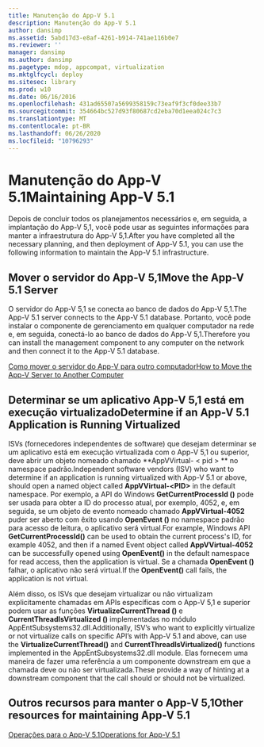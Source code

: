 ```yaml
---
title: Manutenção do App-V 5.1
description: Manutenção do App-V 5.1
author: dansimp
ms.assetid: 5abd17d3-e8af-4261-b914-741ae116b0e7
ms.reviewer: ''
manager: dansimp
ms.author: dansimp
ms.pagetype: mdop, appcompat, virtualization
ms.mktglfcycl: deploy
ms.sitesec: library
ms.prod: w10
ms.date: 06/16/2016
ms.openlocfilehash: 431ad65507a5699358159c73eaf9f3cf0dee33b7
ms.sourcegitcommit: 354664bc527d93f80687cd2eba70d1eea024c7c3
ms.translationtype: MT
ms.contentlocale: pt-BR
ms.lasthandoff: 06/26/2020
ms.locfileid: "10796293"
---
```

# <span data-ttu-id="620d4-103">Manutenção do App-V 5.1</span><span class="sxs-lookup"><span data-stu-id="620d4-103">Maintaining App-V 5.1</span></span>


<span data-ttu-id="620d4-104">Depois de concluir todos os planejamentos necessários e, em seguida, a implantação do App-V 5,1, você pode usar as seguintes informações para manter a infraestrutura do App-V 5,1.</span><span class="sxs-lookup"><span data-stu-id="620d4-104">After you have completed all the necessary planning, and then deployment of App-V 5.1, you can use the following information to maintain the App-V 5.1 infrastructure.</span></span>

## <a href="" id="move-the-app-v-5-1-server-"></a><span data-ttu-id="620d4-105">Mover o servidor do App-V 5,1</span><span class="sxs-lookup"><span data-stu-id="620d4-105">Move the App-V 5.1 Server</span></span>


<span data-ttu-id="620d4-106">O servidor do App-V 5,1 se conecta ao banco de dados do App-V 5,1.</span><span class="sxs-lookup"><span data-stu-id="620d4-106">The App-V 5.1 server connects to the App-V 5.1 database.</span></span> <span data-ttu-id="620d4-107">Portanto, você pode instalar o componente de gerenciamento em qualquer computador na rede e, em seguida, conectá-lo ao banco de dados do App-V 5,1.</span><span class="sxs-lookup"><span data-stu-id="620d4-107">Therefore you can install the management component to any computer on the network and then connect it to the App-V 5.1 database.</span></span>

[<span data-ttu-id="620d4-108">Como mover o servidor do App-V para outro computador</span><span class="sxs-lookup"><span data-stu-id="620d4-108">How to Move the App-V Server to Another Computer</span></span>](how-to-move-the-app-v-server-to-another-computer51.md)

## <a href="" id="determine-if-an-app-v-5-1-application-is-running-virtualized-"></a><span data-ttu-id="620d4-109">Determinar se um aplicativo App-V 5,1 está em execução virtualizado</span><span class="sxs-lookup"><span data-stu-id="620d4-109">Determine if an App-V 5.1 Application is Running Virtualized</span></span>


<span data-ttu-id="620d4-110">ISVs (fornecedores independentes de software) que desejam determinar se um aplicativo está em execução virtualizada com o App-V 5,1 ou superior, deve abrir um objeto nomeado chamado \*\*AppVVirtual- &lt; pid &gt; \*\* no namespace padrão.</span><span class="sxs-lookup"><span data-stu-id="620d4-110">Independent software vendors (ISV) who want to determine if an application is running virtualized with App-V 5.1 or above, should open a named object called **AppVVirtual-&lt;PID&gt;** in the default namespace.</span></span> <span data-ttu-id="620d4-111">Por exemplo, a API do Windows **GetCurrentProcessId ()** pode ser usada para obter a ID do processo atual, por exemplo, 4052, e, em seguida, se um objeto de evento nomeado chamado **AppVVirtual-4052** puder ser aberto com êxito usando **OpenEvent ()** no namespace padrão para acesso de leitura, o aplicativo será virtual.</span><span class="sxs-lookup"><span data-stu-id="620d4-111">For example, Windows API **GetCurrentProcessId()** can be used to obtain the current process's ID, for example 4052, and then if a named Event object called **AppVVirtual-4052** can be successfully opened using **OpenEvent()** in the default namespace for read access, then the application is virtual.</span></span> <span data-ttu-id="620d4-112">Se a chamada **OpenEvent ()** falhar, o aplicativo não será virtual.</span><span class="sxs-lookup"><span data-stu-id="620d4-112">If the **OpenEvent()** call fails, the application is not virtual.</span></span>

<span data-ttu-id="620d4-113">Além disso, os ISVs que desejam virtualizar ou não virtualizam explicitamente chamadas em APIs específicas com o App-V 5,1 e superior podem usar as funções **VirtualizeCurrentThread ()** e **CurrentThreadIsVirtualized ()** implementadas no módulo AppEntSubsystems32.dll.</span><span class="sxs-lookup"><span data-stu-id="620d4-113">Additionally, ISV’s who want to explicitly virtualize or not virtualize calls on specific API’s with App-V 5.1 and above, can use the **VirtualizeCurrentThread()** and **CurrentThreadIsVirtualized()** functions implemented in the AppEntSubsystems32.dll module.</span></span> <span data-ttu-id="620d4-114">Elas fornecem uma maneira de fazer uma referência a um componente downstream em que a chamada deve ou não ser virtualizada.</span><span class="sxs-lookup"><span data-stu-id="620d4-114">These provide a way of hinting at a downstream component that the call should or should not be virtualized.</span></span>






## <span data-ttu-id="620d4-115">Outros recursos para manter o App-V 5,1</span><span class="sxs-lookup"><span data-stu-id="620d4-115">Other resources for maintaining App-V 5.1</span></span>


[<span data-ttu-id="620d4-116">Operações para o App-V 5.1</span><span class="sxs-lookup"><span data-stu-id="620d4-116">Operations for App-V 5.1</span></span>](operations-for-app-v-51.md)

 

 





